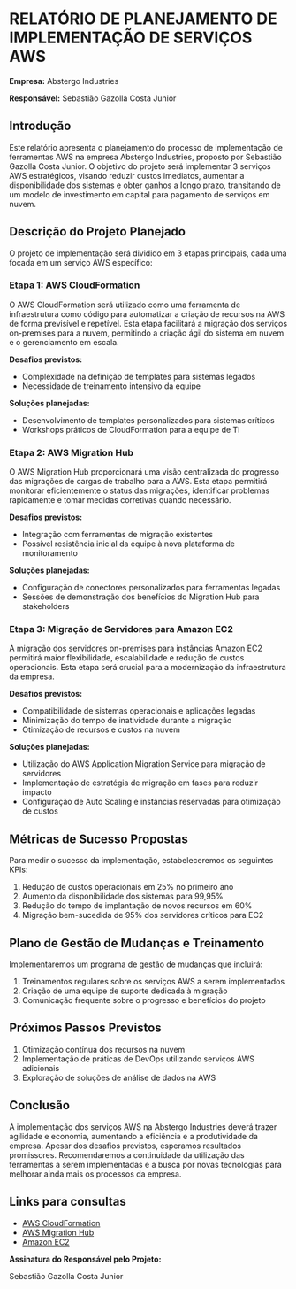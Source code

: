 # RELATÓRIO DE PLANEJAMENTO DE IMPLEMENTAÇÃO DE SERVIÇOS AWS

**Empresa:** Abstergo Industries

**Responsável:** Sebastião Gazolla Costa Junior

## Introdução

Este relatório apresenta o planejamento do processo de implementação de ferramentas AWS na empresa Abstergo Industries, proposto por Sebastião Gazolla Costa Junior. O objetivo do projeto será implementar 3 serviços AWS estratégicos, visando reduzir custos imediatos, aumentar a disponibilidade dos sistemas e obter ganhos a longo prazo, transitando de um modelo de investimento em capital para pagamento de serviços em nuvem.

## Descrição do Projeto Planejado

O projeto de implementação será dividido em 3 etapas principais, cada uma focada em um serviço AWS específico:

### Etapa 1: AWS CloudFormation

O AWS CloudFormation será utilizado como uma ferramenta de infraestrutura como código para automatizar a criação de recursos na AWS de forma previsível e repetível. Esta etapa facilitará a migração dos serviços on-premises para a nuvem, permitindo a criação ágil do sistema em nuvem e o gerenciamento em escala.

**Desafios previstos:**
- Complexidade na definição de templates para sistemas legados
- Necessidade de treinamento intensivo da equipe

**Soluções planejadas:**
- Desenvolvimento de templates personalizados para sistemas críticos
- Workshops práticos de CloudFormation para a equipe de TI

### Etapa 2: AWS Migration Hub

O AWS Migration Hub proporcionará uma visão centralizada do progresso das migrações de cargas de trabalho para a AWS. Esta etapa permitirá monitorar eficientemente o status das migrações, identificar problemas rapidamente e tomar medidas corretivas quando necessário.

**Desafios previstos:**
- Integração com ferramentas de migração existentes
- Possível resistência inicial da equipe à nova plataforma de monitoramento

**Soluções planejadas:**
- Configuração de conectores personalizados para ferramentas legadas
- Sessões de demonstração dos benefícios do Migration Hub para stakeholders

### Etapa 3: Migração de Servidores para Amazon EC2

A migração dos servidores on-premises para instâncias Amazon EC2 permitirá maior flexibilidade, escalabilidade e redução de custos operacionais. Esta etapa será crucial para a modernização da infraestrutura da empresa.

**Desafios previstos:**
- Compatibilidade de sistemas operacionais e aplicações legadas
- Minimização do tempo de inatividade durante a migração
- Otimização de recursos e custos na nuvem

**Soluções planejadas:**
- Utilização do AWS Application Migration Service para migração de servidores
- Implementação de estratégia de migração em fases para reduzir impacto
- Configuração de Auto Scaling e instâncias reservadas para otimização de custos

## Métricas de Sucesso Propostas

Para medir o sucesso da implementação, estabeleceremos os seguintes KPIs:

1. Redução de custos operacionais em 25% no primeiro ano
2. Aumento da disponibilidade dos sistemas para 99,95%
3. Redução do tempo de implantação de novos recursos em 60%
4. Migração bem-sucedida de 95% dos servidores críticos para EC2

## Plano de Gestão de Mudanças e Treinamento

Implementaremos um programa de gestão de mudanças que incluirá:

1. Treinamentos regulares sobre os serviços AWS a serem implementados
2. Criação de uma equipe de suporte dedicada à migração
3. Comunicação frequente sobre o progresso e benefícios do projeto

## Próximos Passos Previstos

1. Otimização contínua dos recursos na nuvem
2. Implementação de práticas de DevOps utilizando serviços AWS adicionais
3. Exploração de soluções de análise de dados na AWS

## Conclusão

A implementação dos serviços AWS na Abstergo Industries deverá trazer agilidade e economia, aumentando a eficiência e a produtividade da empresa. Apesar dos desafios previstos, esperamos resultados promissores. Recomendaremos a continuidade da utilização das ferramentas a serem implementadas e a busca por novas tecnologias para melhorar ainda mais os processos da empresa.

## Links para consultas

- [AWS CloudFormation](https://aws.amazon.com/pt/cloudformation/)
- [AWS Migration Hub](https://aws.amazon.com/migration-hub/?nc=bc&pg=rs)
- [Amazon EC2](https://aws.amazon.com/ec2/)

**Assinatura do Responsável pelo Projeto:**

Sebastião Gazolla Costa Junior